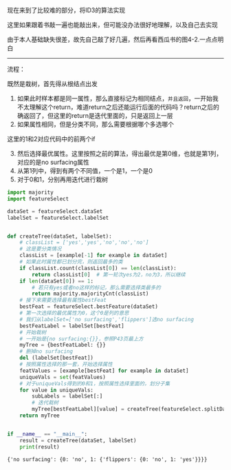 现在来到了比较难的部分，将ID3的算法实现

这里如果跟着书敲一遍也能敲出来，但可能没办法很好地理解，以及自己去实现

由于本人基础缺失很差，故先自己敲了好几遍，然后再看西瓜书的图4-2.一点点明白

***

流程：

既然是栽树，首先得从根结点出发

1. 如果此时样本都是同一属性，那么直接标记为相同结点，`并且返回`，一开始我不太理解这个return，难道return之后还能运行后面的代码吗？return之后的确返回了，但这里的return是迭代里面的，只是返回上一层
2. 如果属性相同，但是分类不同，那么需要根据哪个多选哪个

这里的1和2对应代码中的前两个if

3. 然后选择最优属性。这里按照之前的算法，得出最优是第0维，也就是第1列，对应的是no surfacing属性
4. 从第1列中，得到有两个不同值，一个是1，一个是0
5. 对于0和1，分别再用迭代进行栽树

```python
import majority
import featureSelect

dataSet = featureSelect.dataSet
labelSet = featureSelect.labelSet


def createTree(dataSet, labelSet):
    # classList = ['yes','yes','no','no','no']
    # 这是要分类情况
    classList = [example[-1] for example in dataSet]
    # 如果此时属性都已划分完，则返回最多的类
    if classList.count(classList[0]) == len(classList):
        return classList[0]  # 第一轮次yes为2，no为3，所以继续
    if len(dataSet[0]) == 1:
        # 若只有yes或者no这样的标记，那么需要选择类最多的
        return majority.majorityCnt(classList)
    # 接下来需要选择最有属性bestFeat
    bestFeat = featureSelect.bestFeature(dataSet)
    # 第一次选择的最优属性为0，这个0是列的意思
    # 我们从labelSet=['no surfacing','flippers']选no surfacing
    bestFeatLabel = labelSet[bestFeat]
    # 开始栽树
    # 一开始是{no surfacing:{}}，参照P43页最上方
    myTree = {bestFeatLabel: {}}
    # 删掉no surfacing
    del (labelSet[bestFeat])
    # 按照属性选择的那一套，开始选择属性
    featValues = [example[bestFeat] for example in dataSet]
    uniqueVals = set(featValues)
    # 对于uniqueVals得到的0和1，按照属性选择里面的，划分子集
    for value in uniqueVals:
        subLabels = labelSet[:]
        # 迭代栽树
        myTree[bestFeatLabel][value] = createTree(featureSelect.splitDataSet(dataSet, bestFeat, value), subLabels)
    return myTree


if __name__ == "__main__":
    result = createTree(dataSet, labelSet)
    print(result)
```

```
{'no surfacing': {0: 'no', 1: {'flippers': {0: 'no', 1: 'yes'}}}}
```

